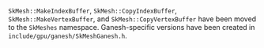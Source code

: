 `SkMesh::MakeIndexBuffer`, `SkMesh::CopyIndexBuffer`, `SkMesh::MakeVertexBuffer`, and
`SkMesh::CopyVertexBuffer` have been moved to the `SkMeshes` namespace. Ganesh-specific versions
have been created in `include/gpu/ganesh/SkMeshGanesh.h`.